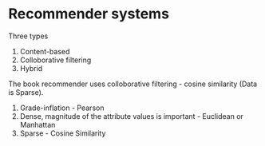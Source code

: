 # Recommender systems

Three types
1. Content-based
2. Colloborative filtering
3. Hybrid

The book recommender uses colloborative filtering - cosine similarity (Data is Sparse).
1. Grade-inflation - Pearson
2. Dense, magnitude of the attribute values is important - Euclidean or Manhattan
3. Sparse - Cosine Similarity



